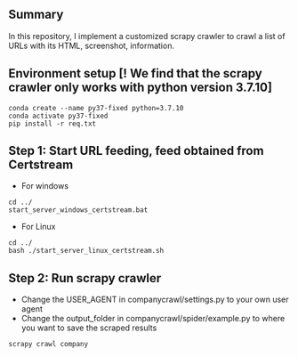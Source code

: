 ## Summary

In this repository, I implement a customized scrapy crawler to crawl a list of
URLs with its HTML, screenshot, information.

## Environment setup [! We find that the scrapy crawler only works with python version 3.7.10]

```
conda create --name py37-fixed python=3.7.10
conda activate py37-fixed
pip install -r req.txt
```

## Step 1: Start URL feeding, feed obtained from Certstream

- For windows

```
cd ../
start_server_windows_certstream.bat
```

- For Linux

```
cd ../
bash ./start_server_linux_certstream.sh
```

## Step 2: Run scrapy crawler

- Change the USER_AGENT in companycrawl/settings.py to your own user agent
- Change the output_folder in companycrawl/spider/example.py to where you want
  to save the scraped results

```
scrapy crawl company
```
